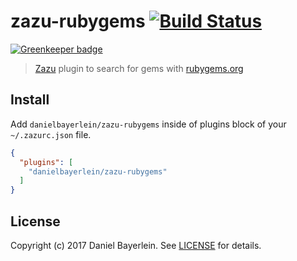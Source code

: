 # zazu-rubygems [![Build Status](https://travis-ci.org/danielbayerlein/zazu-rubygems.svg?branch=master)](https://travis-ci.org/danielbayerlein/zazu-rubygems)

[![Greenkeeper badge](https://badges.greenkeeper.io/danielbayerlein/zazu-rubygems.svg)](https://greenkeeper.io/)

> [Zazu](https://github.com/tinytacoteam/zazu) plugin to search for gems with [rubygems.org](https://rubygems.org)

## Install

Add `danielbayerlein/zazu-rubygems` inside of plugins block of your `~/.zazurc.json` file.

```json
{
  "plugins": [
    "danielbayerlein/zazu-rubygems"
  ]
}
```

## License

Copyright (c) 2017 Daniel Bayerlein. See [LICENSE](./LICENSE.md) for details.
